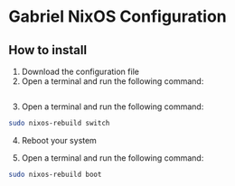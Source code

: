 # Gabriel NixOS Configuration

## How to install

1. Download the configuration file
2. Open a terminal and run the following command:

```bash

```

3. Open a terminal and run the following command:

```bash
sudo nixos-rebuild switch
```

4. Reboot your system

5. Open a terminal and run the following command:

```bash
sudo nixos-rebuild boot
```
